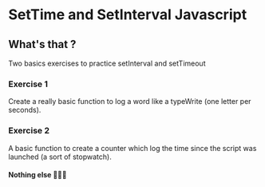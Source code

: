# SetTime and SetInterval Javascript

## What's that ? 

Two basics exercises to practice setInterval and setTimeout

### Exercise 1 

Create a really basic function to log a word like a typeWrite (one letter per seconds).


### Exercise 2 

A basic function to create a counter which log the time since the script was launched (a sort of stopwatch).


#### Nothing else 🤣🤣🤣 